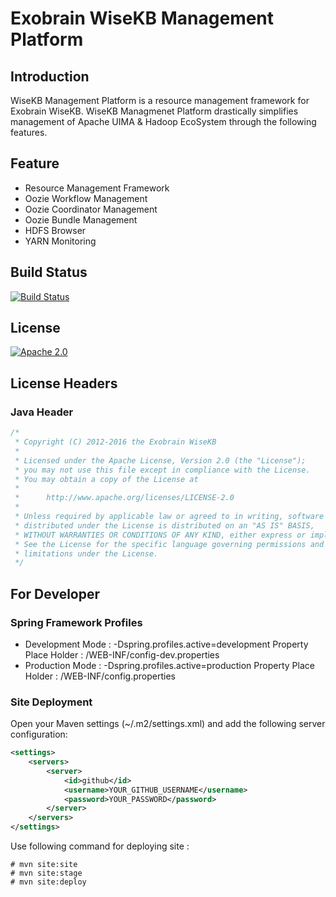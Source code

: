 # Exobrain WiseKB Management Platform

## Introduction

WiseKB Management Platform is a resource management framework for Exobrain WiseKB.
WiseKB Managmenet Platform drastically simplifies management of Apache UIMA & Hadoop EcoSystem through the following features.

## Feature

* Resource Management Framework
* Oozie Workflow Management
* Oozie Coordinator Management
* Oozie Bundle Management
* HDFS Browser
* YARN Monitoring

## Build Status

[![Build Status](https://api.travis-ci.org/exobrain-wisekb/wisekb-management-platform.svg?branch=master)](https://travis-ci.org/exobrain-wisekb/wisekb-management-platform)

## License

[![Apache 2.0](https://img.shields.io/badge/License-Apache%202.0-brightgreen.svg)](LICENSE)

## License Headers

### Java Header

```java
/*
 * Copyright (C) 2012-2016 the Exobrain WiseKB
 *
 * Licensed under the Apache License, Version 2.0 (the "License");
 * you may not use this file except in compliance with the License.
 * You may obtain a copy of the License at
 *
 *      http://www.apache.org/licenses/LICENSE-2.0
 *
 * Unless required by applicable law or agreed to in writing, software
 * distributed under the License is distributed on an "AS IS" BASIS,
 * WITHOUT WARRANTIES OR CONDITIONS OF ANY KIND, either express or implied.
 * See the License for the specific language governing permissions and
 * limitations under the License.
 */
```

## For Developer

### Spring Framework Profiles

* Development Mode : -Dspring.profiles.active=development
  Property Place Holder : /WEB-INF/config-dev.properties
* Production Mode : -Dspring.profiles.active=production
  Property Place Holder : /WEB-INF/config.properties

### Site Deployment

Open your Maven settings (~/.m2/settings.xml) and add the following server configuration:

```xml
<settings>
    <servers>
        <server>
            <id>github</id>
            <username>YOUR_GITHUB_USERNAME</username>
            <password>YOUR_PASSWORD</password>
        </server>
    </servers>
</settings>
```

Use following command for deploying site :

```
# mvn site:site
# mvn site:stage
# mvn site:deploy
```
